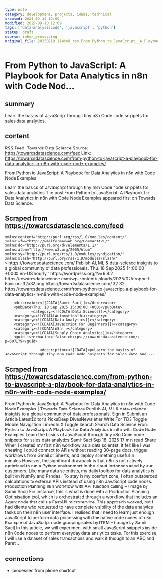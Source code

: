 ```yaml
---
type: note
category: development, projects, ideas, technical
created: 2025-09-18 12:09
modified: 2025-09-18 12:09
tags: ['data-analysiscode', 'javascript', 'python']
status: draft
source: inbox_processing
original_file: 20250918_114949_rss_From_Python_to_JavaScript__A_Playbook_for_Data_Ana.txt
---
```


# From Python to JavaScript: A Playbook for Data Analytics in n8n with Code Nod...

## summary
Learn the basics of JavaScript through tiny n8n Code node snippets for sales data analytics.

## content
RSS Feed: Towards Data Science
Source: https://towardsdatascience.com/feed
Link: https://towardsdatascience.com/from-python-to-javascript-a-playbook-for-data-analytics-in-n8n-with-code-node-examples/

From Python to JavaScript: A Playbook for Data Analytics in n8n with Code Node Examples

Learn the basics of JavaScript through tiny n8n Code node snippets for sales data analytics The post From Python to JavaScript: A Playbook for Data Analytics in n8n with Code Node Examples appeared first on Towards Data Science.

## Scraped from https://towardsdatascience.com/feed
<?xml version="1.0" encoding="UTF-8"?><rss version="2.0"
	xmlns:content="http://purl.org/rss/1.0/modules/content/"
	xmlns:wfw="http://wellformedweb.org/CommentAPI/"
	xmlns:dc="http://purl.org/dc/elements/1.1/"
	xmlns:atom="http://www.w3.org/2005/Atom"
	xmlns:sy="http://purl.org/rss/1.0/modules/syndication/"
	xmlns:slash="http://purl.org/rss/1.0/modules/slash/"
	>

<channel>
	<title>Towards Data Science</title>
	<atom:link href="https://towardsdatascience.com/feed/" rel="self" type="application/rss+xml" />
	<link>https://towardsdatascience.com/</link>
	<description>Publish AI, ML &#38; data-science insights to a global community of data professionals.</description>
	<lastBuildDate>Thu, 18 Sep 2025 14:00:00 +0000</lastBuildDate>
	<language>en-US</language>
	<sy:updatePeriod>
	hourly	</sy:updatePeriod>
	<sy:updateFrequency>
	1	</sy:updateFrequency>
	<generator>https://wordpress.org/?v=6.8.2</generator>

<image>
	<url>https://towardsdatascience.com/wp-content/uploads/2025/02/cropped-Favicon-32x32.png</url>
	<title>Towards Data Science</title>
	<link>https://towardsdatascience.com/</link>
	<width>32</width>
	<height>32</height>
</image> 
	<item>
		<title>From Python to JavaScript: A Playbook for Data Analytics in n8n with Code Node Examples</title>
		<link>https://towardsdatascience.com/from-python-to-javascript-a-playbook-for-data-analytics-in-n8n-with-code-node-examples/</link>
		
		<dc:creator><![CDATA[Samir Saci]]></dc:creator>
		<pubDate>Thu, 18 Sep 2025 15:30:00 +0000</pubDate>
				<category><![CDATA[Data Science]]></category>
		<category><![CDATA[Automation]]></category>
		<category><![CDATA[Data Analyitcs]]></category>
		<category><![CDATA[Javascript For Beginners]]></category>
		<category><![CDATA[n8n]]></category>
		<category><![CDATA[Supply Chain Analytics]]></category>
		<guid isPermaLink="false">https://towardsdatascience.com/?p=607179</guid>

					<description><![CDATA[<p>Learn the basics of JavaScript through tiny n8n Code node snippets for sales data anal...


## Scraped from https://towardsdatascience.com/from-python-to-javascript-a-playbook-for-data-analytics-in-n8n-with-code-node-examples/
From Python to JavaScript: A Playbook for Data Analytics in n8n with Code Node Examples | Towards Data Science Publish AI, ML &amp; data-science insights to a global community of data professionals. Sign in Submit an Article LatestEditor’s PicksDeep DivesNewsletter Write For TDS Toggle Mobile Navigation LinkedIn X Toggle Search Search Data Science From Python to JavaScript: A Playbook for Data Analytics in n8n with Code Node Examples Learn the basics of JavaScript through tiny n8n Code node snippets for sales data analytics Samir Saci Sep 18, 2025 17 min read Share When I created my first n8n workflow, as a data scientist, it felt like I was cheating.I could connect to APIs without reading 30-page docs, trigger workflows from Gmail or Sheets, and deploy something useful in minutes.However, the significant drawback is that n8n is not natively optimised to run a Python environment in the cloud instances used by our customers. Like many data scientists, my daily toolbox for data analytics is built on NumPy and Pandas.&nbsp; To stay in my comfort zone, I often outsourced calculations to external APIs instead of using n8n JavaScript code nodes. Production Planning n8n workflow with API function calling &#8211; (Image by Samir Saci) For instance, this is what is done with a Production Planning Optimisation tool, which is orchestrated through a workflow that includes an Agent node that calls a FastAPI microservice. This approach worked, but I had clients who requested to have complete visibility of the data analytics tasks on their n8n user interface. I realised that I need to learn just enough JavaScript to perform data processing with the native code nodes of n8n. Example of JavaScript node grouping sales by ITEM &#8211; (Image by Samir Saci) In this article, we will experiment with small JavaScript snippets inside n8n Code nodes to perform everyday data analytics tasks. For this exercise, I will use a dataset of sales transactions and walk it through to an ABC and Paret...


## connections
- processed from phone shortcut

